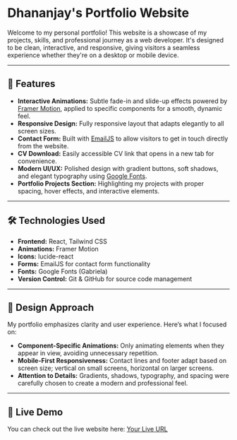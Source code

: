 # Dhananjay's Portfolio Website

Welcome to my personal portfolio! This website is a showcase of my projects, skills, and professional journey as a web developer. It's designed to be clean, interactive, and responsive, giving visitors a seamless experience whether they're on a desktop or mobile device.

---

## 🌟 Features

- **Interactive Animations:** Subtle fade-in and slide-up effects powered by [Framer Motion](https://www.framer.com/motion/), applied to specific components for a smooth, dynamic feel.
- **Responsive Design:** Fully responsive layout that adapts elegantly to all screen sizes.
- **Contact Form:** Built with [EmailJS](https://www.emailjs.com/) to allow visitors to get in touch directly from the website.
- **CV Download:** Easily accessible CV link that opens in a new tab for convenience.
- **Modern UI/UX:** Polished design with gradient buttons, soft shadows, and elegant typography using [Google Fonts](https://fonts.google.com/).
- **Portfolio Projects Section:** Highlighting my projects with proper spacing, hover effects, and interactive elements.

---

## 🛠️ Technologies Used

- **Frontend:** React, Tailwind CSS  
- **Animations:** Framer Motion  
- **Icons:** lucide-react  
- **Forms:** EmailJS for contact form functionality  
- **Fonts:** Google Fonts (Gabriela)  
- **Version Control:** Git & GitHub for source code management  

---

## 📐 Design Approach

My portfolio emphasizes clarity and user experience. Here’s what I focused on:

- **Component-Specific Animations:** Only animating elements when they appear in view, avoiding unnecessary repetition.
- **Mobile-First Responsiveness:** Contact lines and footer adapt based on screen size; vertical on small screens, horizontal on larger screens.
- **Attention to Details:** Gradients, shadows, typography, and spacing were carefully chosen to create a modern and professional feel.

---

## 🚀 Live Demo

You can check out the live website here: [Your Live URL](https://port-folio-two-ecru.vercel.app/)  
